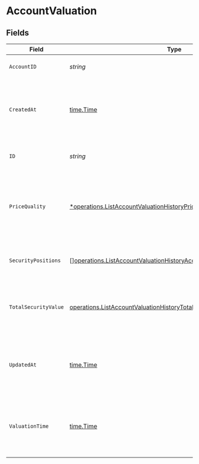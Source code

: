 # AccountValuation


## Fields

| Field                                                                                                                                                                                              | Type                                                                                                                                                                                               | Required                                                                                                                                                                                           | Description                                                                                                                                                                                        |
| -------------------------------------------------------------------------------------------------------------------------------------------------------------------------------------------------- | -------------------------------------------------------------------------------------------------------------------------------------------------------------------------------------------------- | -------------------------------------------------------------------------------------------------------------------------------------------------------------------------------------------------- | -------------------------------------------------------------------------------------------------------------------------------------------------------------------------------------------------- |
| `AccountID`                                                                                                                                                                                        | *string*                                                                                                                                                                                           | :heavy_check_mark:                                                                                                                                                                                 | Account unique identifier.                                                                                                                                                                         |
| `CreatedAt`                                                                                                                                                                                        | [time.Time](https://pkg.go.dev/time#Time)                                                                                                                                                          | :heavy_check_mark:                                                                                                                                                                                 | Date and time when the resource was created. [RFC 3339-5](https://datatracker.ietf.org/doc/html/rfc3339#section-5.6), [ISO8601 UTC](https://www.iso.org/iso-8601-date-and-time-format.html)        |
| `ID`                                                                                                                                                                                               | *string*                                                                                                                                                                                           | :heavy_check_mark:                                                                                                                                                                                 | Account valuation unique identifier.                                                                                                                                                               |
| `PriceQuality`                                                                                                                                                                                     | [*operations.ListAccountValuationHistoryPriceQuality](../../../pkg/models/operations/listaccountvaluationhistorypricequality.md)                                                                   | :heavy_minus_sign:                                                                                                                                                                                 | Price quality used for the calculation of the account valuation.<br/>* EOD - end of day price                                                                                                      |
| `SecurityPositions`                                                                                                                                                                                | [][operations.ListAccountValuationHistoryAccountValuationSecurityPosition](../../../pkg/models/operations/listaccountvaluationhistoryaccountvaluationsecurityposition.md)                          | :heavy_minus_sign:                                                                                                                                                                                 | Positions associated with this account valuation.                                                                                                                                                  |
| `TotalSecurityValue`                                                                                                                                                                               | [operations.ListAccountValuationHistoryTotalSecurityValue](../../../pkg/models/operations/listaccountvaluationhistorytotalsecurityvalue.md)                                                        | :heavy_check_mark:                                                                                                                                                                                 | Entity representing the monetary value by amount and currency.                                                                                                                                     |
| `UpdatedAt`                                                                                                                                                                                        | [time.Time](https://pkg.go.dev/time#Time)                                                                                                                                                          | :heavy_check_mark:                                                                                                                                                                                 | Date and time when the resource was last updated. [RFC 3339-5](https://datatracker.ietf.org/doc/html/rfc3339#section-5.6), [ISO8601 UTC](https://www.iso.org/iso-8601-date-and-time-format.html)   |
| `ValuationTime`                                                                                                                                                                                    | [time.Time](https://pkg.go.dev/time#Time)                                                                                                                                                          | :heavy_check_mark:                                                                                                                                                                                 | Date and time as of which the value was calculated. [RFC 3339-5](https://datatracker.ietf.org/doc/html/rfc3339#section-5.6), [ISO8601 UTC](https://www.iso.org/iso-8601-date-and-time-format.html) |